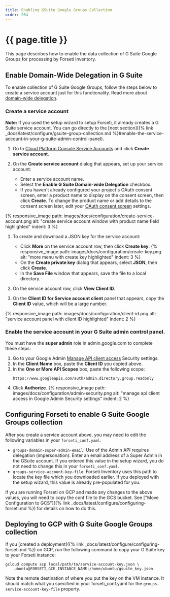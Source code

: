 ```yaml
---
title: Enabling GSuite Google Groups Collection
order: 204
---
```

#  {{ page.title }}

This page describes how to enable the data collection of G Suite Google Groups for
processing by Forseti Inventory.

## Enable Domain-Wide Delegation in G Suite

To enable collection of G Suite Google Groups, follow the steps below to create a
service account just for this functionality. Read more about 
[domain-wide delegation](https://developers.google.com/identity/protocols/OAuth2ServiceAccount?hl=en_US#delegatingauthority).

### Create a service account

**Note:** If you used the setup wizard to setup Forseti, it already creates a G Suite 
service account. You can go directly to the 
[next section]({% link _docs/latest/configure/gsuite-group-collection.md %}#enable-the-service-account-in-your-g-suite-admin-control-panel).

1. Go to
   [Cloud Platform Console Service Accounts](https://console.cloud.google.com/iam-admin/serviceaccounts)
   and click **Create service account**.

1. On the **Create service account** dialog that appears, set up your service account:

   * Enter a service account name.
   * Select the **Enable G Suite Domain-wide Delegation** checkbox.
   * If you haven't already configured your project's OAuth consent screen, enter a product name
      to display on the consent screen, then click **Create**. To change the product name or add
      details to the consent screen later, edit your
      [OAuth consent screen](https://console.developers.google.com/apis/credentials/consent) settings.
            
{% responsive_image path: images/docs/configuration/create-service-account.png alt: "create service account window with product name field highlighted" indent: 3 %}
        
1. To create and download a JSON key for the service account:

   * Click **More** on the service account row, then click **Create key**.
{% responsive_image path: images/docs/configuration/create-key.png alt: "more menu with create key highlighted" indent: 3 %}
   *  On the **Create private key** dialog that appears, select **JSON**, then click **Create**.
   *  In the **Save File** window that appears, save the file to a local directory.

1. On the service account row, click **View Client ID**.

1. On the **Client ID for Service account client** panel that appears, copy the **Client ID**
   value, which will be a large number.

{% responsive_image path: images/docs/configuration/client-id.png alt: "service account panel with client ID highlighted" indent: 2 %}
        
### Enable the service account in your G Suite admin control panel.
You must have the **super admin** role in admin.google.com to complete these steps:

1. Go to your Google Admin [Manage API client access](https://admin.google.com/ManageOauthClients)
   Security settings.
1. In the **Client Name** box, paste the **Client ID** you copied above.
1. In the **One or More API Scopes** box, paste the following scope:
    ```
    https://www.googleapis.com/auth/admin.directory.group.readonly
    ```
1. Click **Authorize**.
{% responsive_image path: images/docs/configuration/admin-security.png alt: "manage api client access in Google Admin Security settings" indent: 2 %}

## Configuring Forseti to enable G Suite Google Groups collection

After you create a service account above, you may need to edit the following variables 
in your `forseti_conf.yaml`.

- `groups-domain-super-admin-email`: Use of the Admin API requires delegation
  (impersonation). Enter an email address of a Super Admin in the GSuite
  account. If you entered this value in the setup wizard, you do not need to 
  change this in your `forseti_conf.yaml`.
- `groups-service-account-key-file`: Forseti Inventory uses this path to
  locate the key file which you downloaded earlier. If you deployed with the 
  setup wizard, this value is already pre-populated for you.

If you are running Forseti on GCP and made any changes to the above values, 
you will need to copy the conf file to the GCS bucket. See 
["Move Configuration to GCS"]({% link _docs/latest/configure/configuring-forseti.md %}) 
for details on how to do this.

## Deploying to GCP with G Suite Google Groups collection

If you
[created a deployment]({% link _docs/latest/configure/configuring-forseti.md %})
on GCP, run the following command to copy your G Suite key to your Forseti instance:

  ```
  gcloud compute scp local/path/to/service-account-key.json \
      ubuntu@FORSETI_GCE_INSTANCE_NAME:/home/ubuntu/gsuite_key.json
  ```

Note the remote destination of where you put the key on the VM instance. It
should match what you specified in your forseti_conf.yaml for the
`groups-service-account-key-file` property.
